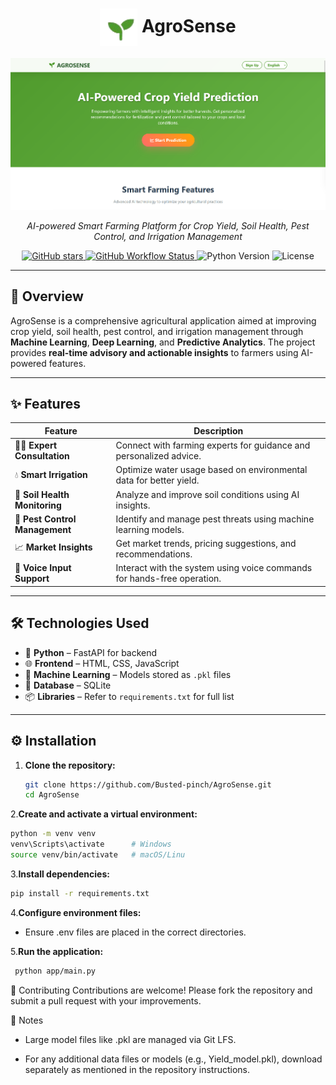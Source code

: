 <h1 align="center">
  <img src="project/Frontend/Agrosense/logo.png" width="60" height="60" style="vertical-align:middle;">
  AgroSense
</h1>

<p align="center">
  <img src="project/Frontend/Agrosense/Image.png" width="900" alt="AgroSense Thumbnail">
</p>

<p align="center">
  <em>AI-powered Smart Farming Platform for Crop Yield, Soil Health, Pest Control, and Irrigation Management</em>
</p>

<p align="center">
  <a href="https://github.com/Busted-pinch/AgroSense">
    <img src="https://img.shields.io/github/stars/Busted-pinch/AgroSense?style=social" alt="GitHub stars">
  </a>
  <a href="https://github.com/Busted-pinch/AgroSense/actions/workflows">
    <img src="https://img.shields.io/github/actions/workflow/status/Busted-pinch/AgroSense/python-app.yml?branch=main" alt="GitHub Workflow Status">
  </a>
  <img src="https://img.shields.io/badge/python-3.11-blue.svg" alt="Python Version">
  <img src="https://img.shields.io/badge/license-MIT-green.svg" alt="License">
</p>

---

## 🌾 Overview

AgroSense is a comprehensive agricultural application aimed at improving crop yield, soil health, pest control, and irrigation management through **Machine Learning**, **Deep Learning**, and **Predictive Analytics**. The project provides **real-time advisory and actionable insights** to farmers using AI-powered features.

---

## ✨ Features

| Feature | Description |
|---------|-------------|
| 🧑‍🌾 **Expert Consultation** | Connect with farming experts for guidance and personalized advice. |
| 💧 **Smart Irrigation** | Optimize water usage based on environmental data for better yield. |
| 🌱 **Soil Health Monitoring** | Analyze and improve soil conditions using AI insights. |
| 🐛 **Pest Control Management** | Identify and manage pest threats using machine learning models. |
| 📈 **Market Insights** | Get market trends, pricing suggestions, and recommendations. |
| 🎤 **Voice Input Support** | Interact with the system using voice commands for hands-free operation. |

---

## 🛠 Technologies Used

- 🐍 **Python** – FastAPI for backend  
- 🌐 **Frontend** – HTML, CSS, JavaScript  
- 🤖 **Machine Learning** – Models stored as `.pkl` files  
- 💾 **Database** – SQLite  
- 📦 **Libraries** – Refer to `requirements.txt` for full list  

---

## ⚙️ Installation

1. **Clone the repository:**
   ```bash
   git clone https://github.com/Busted-pinch/AgroSense.git
   cd AgroSense
2.**Create and activate a virtual environment:**

   ```bash
  python -m venv venv
  venv\Scripts\activate      # Windows
  source venv/bin/activate   # macOS/Linu
   ```
3.**Install dependencies:**

 ```bash
pip install -r requirements.txt
 ```
4.**Configure environment files:**
- Ensure .env files are placed in the correct directories.

5.**Run the application:**

 ```bash
  python app/main.py
 ```

🤝 Contributing
Contributions are welcome!
Please fork the repository and submit a pull request with your improvements.

📌 Notes
- Large model files like .pkl are managed via Git LFS.

- For any additional data files or models (e.g., Yield_model.pkl), download separately as mentioned in the repository instructions.
